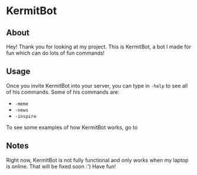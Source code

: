# KermitBot

## About
Hey! Thank you for looking at my project. This is KermitBot, a bot I made for fun which can do lots of fun commands! 

## Usage 
Once you invite KermitBot into your server, you can type in `-help` to see all of his commands. Some of his commands are:
* `-meme`
* `-news`
* `-inspire`

To see some examples of how KermitBot works, go to 

## Notes
Right now, KermitBot is not fully functional and only works when my laptop is online. That will be fixed soon :')
Have fun!
